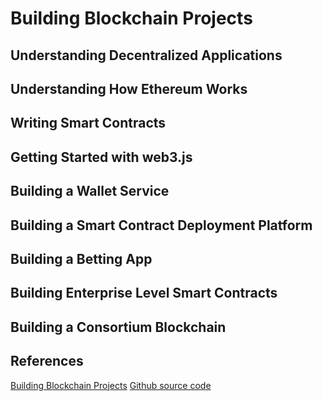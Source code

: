 # Building Blockchain Projects

## Understanding Decentralized Applications
## Understanding How Ethereum Works
## Writing Smart Contracts
## Getting Started with web3.js
## Building a Wallet Service
## Building a Smart Contract Deployment Platform
## Building a Betting App
## Building Enterprise Level Smart Contracts
## Building a Consortium Blockchain

## References
[Building Blockchain Projects](https://subscription.packtpub.com/book/big-data-and-business-intelligence/9781787122147/)
[Github source code](https://github.com/PacktPublishing/Building-Blockchain-Projects)
